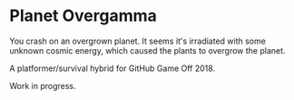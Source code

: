 # Planet Overgamma
You crash on an overgrown planet. It seems it's irradiated with some unknown cosmic energy, which caused the plants to
overgrow the planet.

A platformer/survival hybrid for GitHub Game Off 2018.

Work in progress.
